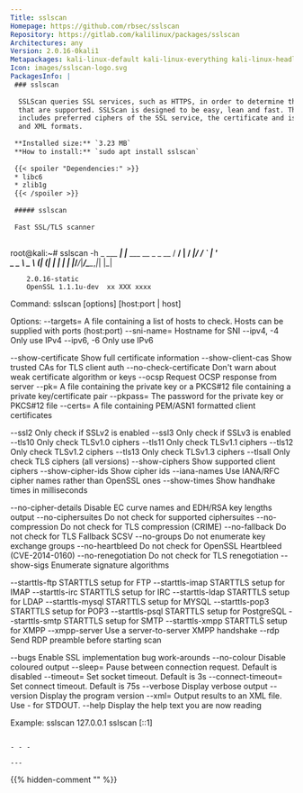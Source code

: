 ```yaml
---
Title: sslscan
Homepage: https://github.com/rbsec/sslscan
Repository: https://gitlab.com/kalilinux/packages/sslscan
Architectures: any
Version: 2.0.16-0kali1
Metapackages: kali-linux-default kali-linux-everything kali-linux-headless kali-linux-large kali-tools-information-gathering kali-tools-vulnerability kali-tools-web 
Icon: images/sslscan-logo.svg
PackagesInfo: |
 ### sslscan
 
  SSLScan queries SSL services, such as HTTPS, in order to determine the ciphers
  that are supported. SSLScan is designed to be easy, lean and fast. The output
  includes preferred ciphers of the SSL service, the certificate and is in text
  and XML formats.
 
 **Installed size:** `3.23 MB`  
 **How to install:** `sudo apt install sslscan`  
 
 {{< spoiler "Dependencies:" >}}
 * libc6 
 * zlib1g 
 {{< /spoiler >}}
 
 ##### sslscan
 
 Fast SSL/TLS scanner
 
 ```
 root@kali:~# sslscan -h
                    _
            ___ ___| |___  ___ __ _ _ __
           / __/ __| / __|/ __/ _` | '_ \
           \__ \__ \ \__ \ (_| (_| | | | |
           |___/___/_|___/\___\__,_|_| |_|
 
 
 		2.0.16-static
 		OpenSSL 1.1.1u-dev  xx XXX xxxx
 
 
 Command:
   sslscan [options] [host:port | host]
 
 Options:
   --targets=<file>     A file containing a list of hosts to check.
                        Hosts can  be supplied  with ports (host:port)
   --sni-name=<name>    Hostname for SNI
   --ipv4, -4           Only use IPv4
   --ipv6, -6           Only use IPv6
 
   --show-certificate   Show full certificate information
   --show-client-cas    Show trusted CAs for TLS client auth
   --no-check-certificate  Don't warn about weak certificate algorithm or keys
   --ocsp               Request OCSP response from server
   --pk=<file>          A file containing the private key or a PKCS#12 file
                        containing a private key/certificate pair
   --pkpass=<password>  The password for the private  key or PKCS#12 file
   --certs=<file>       A file containing PEM/ASN1 formatted client certificates
 
   --ssl2               Only check if SSLv2 is enabled
   --ssl3               Only check if SSLv3 is enabled
   --tls10              Only check TLSv1.0 ciphers
   --tls11              Only check TLSv1.1 ciphers
   --tls12              Only check TLSv1.2 ciphers
   --tls13              Only check TLSv1.3 ciphers
   --tlsall             Only check TLS ciphers (all versions)
   --show-ciphers       Show supported client ciphers
   --show-cipher-ids    Show cipher ids
   --iana-names         Use IANA/RFC cipher names rather than OpenSSL ones
   --show-times         Show handhake times in milliseconds
 
   --no-cipher-details  Disable EC curve names and EDH/RSA key lengths output
   --no-ciphersuites    Do not check for supported ciphersuites
   --no-compression     Do not check for TLS compression (CRIME)
   --no-fallback        Do not check for TLS Fallback SCSV
   --no-groups          Do not enumerate key exchange groups
   --no-heartbleed      Do not check for OpenSSL Heartbleed (CVE-2014-0160)
   --no-renegotiation   Do not check for TLS renegotiation
   --show-sigs          Enumerate signature algorithms
 
   --starttls-ftp       STARTTLS setup for FTP
   --starttls-imap      STARTTLS setup for IMAP
   --starttls-irc       STARTTLS setup for IRC
   --starttls-ldap      STARTTLS setup for LDAP
   --starttls-mysql     STARTTLS setup for MYSQL
   --starttls-pop3      STARTTLS setup for POP3
   --starttls-psql      STARTTLS setup for PostgreSQL
   --starttls-smtp      STARTTLS setup for SMTP
   --starttls-xmpp      STARTTLS setup for XMPP
   --xmpp-server        Use a server-to-server XMPP handshake
   --rdp                Send RDP preamble before starting scan
 
   --bugs               Enable SSL implementation bug work-arounds
   --no-colour          Disable coloured output
   --sleep=<msec>       Pause between connection request. Default is disabled
   --timeout=<sec>      Set socket timeout. Default is 3s
   --connect-timeout=<sec>  Set connect timeout. Default is 75s
   --verbose            Display verbose output
   --version            Display the program version
   --xml=<file>         Output results to an XML file. Use - for STDOUT.
   --help               Display the help text you are now reading
 
 Example:
   sslscan 127.0.0.1
   sslscan [::1]
 
 ```
 
 - - -
 
---
```

{{% hidden-comment "<!--Do not edit anything above this line-->" %}}
